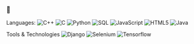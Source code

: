 ### 👋

Languages:
![C++](https://img.shields.io/badge/-C++-000000?style=flat&logo=C%2B%2B&logoColor=00599C)
![C](https://img.shields.io/badge/-C-000000?style=flat&logo=C)
![Python](https://img.shields.io/badge/-python-000000?style=flat&logo=python)
![SQL](https://img.shields.io/badge/-SQL-000000?style=flat&logo=MySQL)
![JavaScript](https://img.shields.io/badge/-JavaScript-000000?style=flat&logo=javascript)
![HTML5](https://img.shields.io/badge/-HTML5-000000?style=flat&logo=HTML5)
![Java](https://img.shields.io/badge/-Java-000000?style=flat&logo=Java&logoColor=ffa500)

Tools & Technologies
![Django](http://img.shields.io/badge/-Django-000000?style=flat&logo=Django&logoColor=092E20)
![Selenium](http://img.shields.io/badge/-Selenium-000000?style=flat&logo=Selenium&logoColor=092E20)
![Tensorflow](http://img.shields.io/badge/-Tensorflow-000000?style=flat&logo=Tensorflow&logoColor=ee7600)
